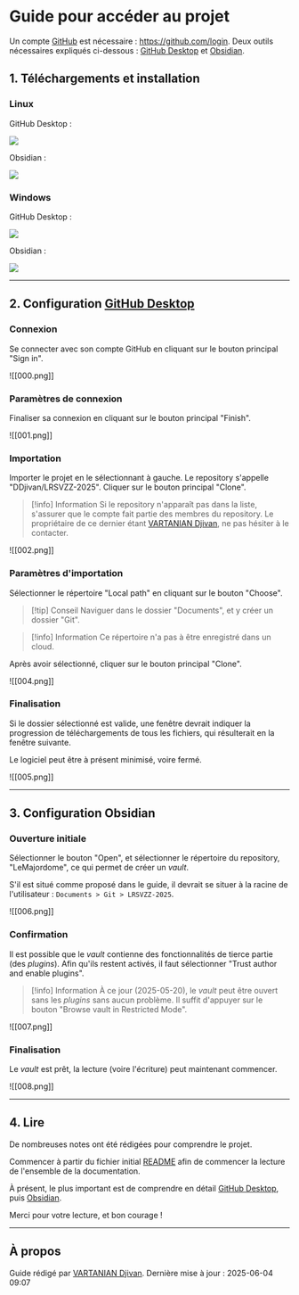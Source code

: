 # Guide pour accéder au projet 
Un compte [GitHub](GitHub.md) est nécessaire : https://github.com/login. 
Deux outils nécessaires expliqués ci-dessous : [GitHub Desktop](GitHub%20Desktop.md) et [Obsidian](Obsidian.md). 

## 1. Téléchargements et installation 
### Linux 
GitHub Desktop : 

![](GitHub%20Desktop.md#^Linux) 

Obsidian : 

![](Obsidian.md#^Linux) 
### Windows 
GitHub Desktop : 

![](GitHub%20Desktop.md#^Windows) 

Obsidian : 

![](Obsidian.md#^Windows) 

---
<div style="page-break-after: always;"></div>

## 2. Configuration [GitHub Desktop](GitHub%20Desktop.md) 
### Connexion 
Se connecter avec son compte GitHub en cliquant sur le bouton principal "Sign in". 

![[000.png]] 

<div style="page-break-after: always;"></div>

### Paramètres de connexion 
Finaliser sa connexion en cliquant sur le bouton principal "Finish". 

![[001.png]] 
<div style="page-break-after: always;"></div>

### Importation 
Importer le projet en le sélectionnant à gauche. 
Le repository s'appelle "DDjivan/LRSVZZ-2025". 
Cliquer sur le bouton principal "Clone". 

> [!info] Information
> Si le repository n'apparaît pas dans la liste, s'assurer que le compte fait partie des membres du repository. Le propriétaire de ce dernier étant [VARTANIAN Djivan](../People/VARTANIAN%20Djivan.md), ne pas hésiter à le contacter.

![[002.png]] 
<div style="page-break-after: always;"></div>

### Paramètres d'importation  
Sélectionner le répertoire "Local path" en cliquant sur le bouton "Choose". 

> [!tip] Conseil 
> Naviguer dans le dossier "Documents", et y créer un dossier "Git". 

> [!info] Information
> Ce répertoire n'a pas à être enregistré dans un cloud. 
 
Après avoir sélectionné, cliquer sur le bouton principal "Clone". 

![[004.png]] 
<div style="page-break-after: always;"></div>

### Finalisation 
Si le dossier sélectionné est valide, une fenêtre devrait indiquer la progression de téléchargements de tous les fichiers, qui résulterait en la fenêtre suivante. 

Le logiciel peut être à présent minimisé, voire fermé. 

![[005.png]] 

---
<div style="page-break-after: always;"></div>

## 3. Configuration Obsidian 
### Ouverture initiale 
Sélectionner le bouton "Open", et sélectionner le répertoire du repository, "LeMajordome", ce qui permet de créer un *vault*. 

S'il est situé comme proposé dans le guide, il devrait se situer à la racine de l'utilisateur : `Documents > Git > LRSVZZ-2025`. 

![[006.png]]
<div style="page-break-after: always;"></div>

### Confirmation  
Il est possible que le *vault* contienne des fonctionnalités de tierce partie (des *plugins*). 
Afin qu'ils restent activés, il faut sélectionner "Trust author and enable plugins". 

> [!info] Information 
> À ce jour (2025-05-20), le *vault* peut être ouvert sans les *plugins* sans aucun problème. Il suffit d'appuyer sur le bouton "Browse vault in Restricted Mode". 

![[007.png]] 
<div style="page-break-after: always;"></div>

### Finalisation 
Le *vault* est prêt, la lecture (voire l'écriture) peut maintenant commencer. 

![[008.png]] 

---
<div style="page-break-after: always;"></div>

## 4. Lire 
De nombreuses notes ont été rédigées pour comprendre le projet. 

Commencer à partir du fichier initial [README](../../README.md) afin de commencer la lecture de l'ensemble de la documentation. 

À présent, le plus important est de comprendre en détail [GitHub Desktop](GitHub%20Desktop.md), puis [Obsidian](Obsidian.md). 

Merci pour votre lecture, et bon courage ! 

---

## À propos 
Guide rédigé par [VARTANIAN Djivan](../People/VARTANIAN%20Djivan.md). 
Dernière mise à jour : 2025-06-04 09:07 


